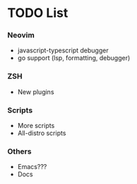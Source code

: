 # TODO List

### Neovim

- javascript-typescript debugger
- go support (lsp, formatting, debugger)

### ZSH

- New plugins

### Scripts

- More scripts
- All-distro scripts

### Others

- Emacs???
- Docs
